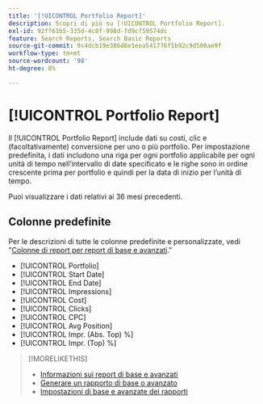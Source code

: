 ```yaml
---
title: '[!UICONTROL Portfolio Report]'
description: Scopri di più su [!UICONTROL Portfolio Report].
exl-id: 92ff61b5-335d-4c8f-998d-fd9cf59574dc
feature: Search Reports, Search Basic Reports
source-git-commit: 9c4dcb19e386d8e1eea541776f5b92c9d500ae9f
workflow-type: tm+mt
source-wordcount: '98'
ht-degree: 0%

---
```


# [!UICONTROL Portfolio Report]

Il [!UICONTROL Portfolio Report] include dati su costi, clic e (facoltativamente) conversione per uno o più portfolio. Per impostazione predefinita, i dati includono una riga per ogni portfolio applicabile per ogni unità di tempo nell’intervallo di date specificato e le righe sono in ordine crescente prima per portfolio e quindi per la data di inizio per l’unità di tempo.

Puoi visualizzare i dati relativi ai 36 mesi precedenti.

## Colonne predefinite

Per le descrizioni di tutte le colonne predefinite e personalizzate, vedi &quot;[Colonne di report per report di base e avanzati](basic-advanced-report-columns.md).&quot;

* [!UICONTROL Portfolio]
* [!UICONTROL Start Date]
* [!UICONTROL End Date]
* [!UICONTROL Impressions]
* [!UICONTROL Cost]
* [!UICONTROL Clicks]
* [!UICONTROL CPC]
* [!UICONTROL Avg Position]
* [!UICONTROL Impr. (Abs. Top) %]
* [!UICONTROL Impr. (Top) %]

>[!MORELIKETHIS]
>
>* [Informazioni sui report di base e avanzati](basic-advanced-report-about.md)
>* [Generare un rapporto di base o avanzato](basic-advanced-report-generate.md)
>* [Impostazioni di base e avanzate dei rapporti](basic-advanced-report-settings.md)

